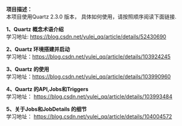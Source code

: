 **项目描述：**  
    本项目使用Quartz 2.3.0 版本， 具体如何使用，请按照顺序阅读下面链接.  
      
            
**1、Quartz 概念术语介绍**  
     学习地址: https://blog.csdn.net/yulei_qq/article/details/52430690

**2、Quartz 环境搭建并启动**  
     学习地址：https://blog.csdn.net/yulei_qq/article/details/103924245

**3、Quartz 的使用**  
   学习地址：https://blog.csdn.net/yulei_qq/article/details/103990960
   
**4、Quartz 的API,Jobs和Triggers**  
   学习地址： https://blog.csdn.net/yulei_qq/article/details/103993484

**5、关于Jobs和JobDetails 的细节**  
   学习地址： https://blog.csdn.net/yulei_qq/article/details/104004572

